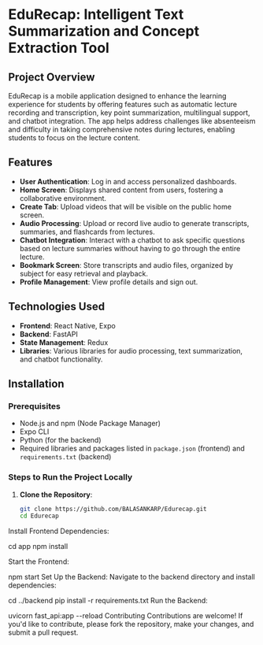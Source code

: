 # EduRecap: Intelligent Text Summarization and Concept Extraction Tool

## Project Overview

EduRecap is a mobile application designed to enhance the learning experience for students by offering features such as automatic lecture recording and transcription, key point summarization, multilingual support, and chatbot integration. The app helps address challenges like absenteeism and difficulty in taking comprehensive notes during lectures, enabling students to focus on the lecture content.

## Features

- **User Authentication**: Log in and access personalized dashboards.
- **Home Screen**: Displays shared content from users, fostering a collaborative environment.
- **Create Tab**: Upload videos that will be visible on the public home screen.
- **Audio Processing**: Upload or record live audio to generate transcripts, summaries, and flashcards from lectures.
- **Chatbot Integration**: Interact with a chatbot to ask specific questions based on lecture summaries without having to go through the entire lecture.
- **Bookmark Screen**: Store transcripts and audio files, organized by subject for easy retrieval and playback.
- **Profile Management**: View profile details and sign out.

## Technologies Used

- **Frontend**: React Native, Expo
- **Backend**: FastAPI
- **State Management**: Redux
- **Libraries**: Various libraries for audio processing, text summarization, and chatbot functionality.

## Installation

### Prerequisites

- Node.js and npm (Node Package Manager)
- Expo CLI
- Python (for the backend)
- Required libraries and packages listed in `package.json` (frontend) and `requirements.txt` (backend)

### Steps to Run the Project Locally

1. **Clone the Repository**:
   ```bash
   git clone https://github.com/BALASANKARP/Edurecap.git
   cd Edurecap
Install Frontend Dependencies:

cd app
npm install

Start the Frontend:

npm start
Set Up the Backend: Navigate to the backend directory and install dependencies:

cd ../backend
pip install -r requirements.txt
Run the Backend:


uvicorn fast_api:app --reload
Contributing
Contributions are welcome! If you'd like to contribute, please fork the repository, make your changes, and submit a pull request.

